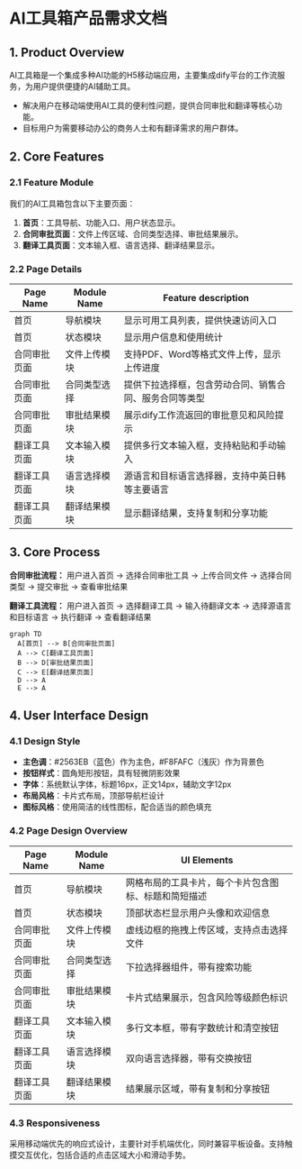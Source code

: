 # AI工具箱产品需求文档

## 1. Product Overview
AI工具箱是一个集成多种AI功能的H5移动端应用，主要集成dify平台的工作流服务，为用户提供便捷的AI辅助工具。
- 解决用户在移动端使用AI工具的便利性问题，提供合同审批和翻译等核心功能。
- 目标用户为需要移动办公的商务人士和有翻译需求的用户群体。

## 2. Core Features

### 2.1 Feature Module
我们的AI工具箱包含以下主要页面：
1. **首页**：工具导航、功能入口、用户状态显示。
2. **合同审批页面**：文件上传区域、合同类型选择、审批结果展示。
3. **翻译工具页面**：文本输入框、语言选择、翻译结果显示。

### 2.2 Page Details

| Page Name | Module Name | Feature description |
|-----------|-------------|---------------------|
| 首页 | 导航模块 | 显示可用工具列表，提供快速访问入口 |
| 首页 | 状态模块 | 显示用户信息和使用统计 |
| 合同审批页面 | 文件上传模块 | 支持PDF、Word等格式文件上传，显示上传进度 |
| 合同审批页面 | 合同类型选择 | 提供下拉选择框，包含劳动合同、销售合同、服务合同等类型 |
| 合同审批页面 | 审批结果模块 | 展示dify工作流返回的审批意见和风险提示 |
| 翻译工具页面 | 文本输入模块 | 提供多行文本输入框，支持粘贴和手动输入 |
| 翻译工具页面 | 语言选择模块 | 源语言和目标语言选择器，支持中英日韩等主要语言 |
| 翻译工具页面 | 翻译结果模块 | 显示翻译结果，支持复制和分享功能 |

## 3. Core Process

**合同审批流程：**
用户进入首页 → 选择合同审批工具 → 上传合同文件 → 选择合同类型 → 提交审批 → 查看审批结果

**翻译工具流程：**
用户进入首页 → 选择翻译工具 → 输入待翻译文本 → 选择源语言和目标语言 → 执行翻译 → 查看翻译结果

```mermaid
graph TD
  A[首页] --> B[合同审批页面]
  A --> C[翻译工具页面]
  B --> D[审批结果页面]
  C --> E[翻译结果页面]
  D --> A
  E --> A
```

## 4. User Interface Design

### 4.1 Design Style
- **主色调**：#2563EB（蓝色）作为主色，#F8FAFC（浅灰）作为背景色
- **按钮样式**：圆角矩形按钮，具有轻微阴影效果
- **字体**：系统默认字体，标题16px，正文14px，辅助文字12px
- **布局风格**：卡片式布局，顶部导航栏设计
- **图标风格**：使用简洁的线性图标，配合适当的颜色填充

### 4.2 Page Design Overview

| Page Name | Module Name | UI Elements |
|-----------|-------------|-------------|
| 首页 | 导航模块 | 网格布局的工具卡片，每个卡片包含图标、标题和简短描述 |
| 首页 | 状态模块 | 顶部状态栏显示用户头像和欢迎信息 |
| 合同审批页面 | 文件上传模块 | 虚线边框的拖拽上传区域，支持点击选择文件 |
| 合同审批页面 | 合同类型选择 | 下拉选择器组件，带有搜索功能 |
| 合同审批页面 | 审批结果模块 | 卡片式结果展示，包含风险等级颜色标识 |
| 翻译工具页面 | 文本输入模块 | 多行文本框，带有字数统计和清空按钮 |
| 翻译工具页面 | 语言选择模块 | 双向语言选择器，带有交换按钮 |
| 翻译工具页面 | 翻译结果模块 | 结果展示区域，带有复制和分享按钮 |

### 4.3 Responsiveness
采用移动端优先的响应式设计，主要针对手机端优化，同时兼容平板设备。支持触摸交互优化，包括合适的点击区域大小和滑动手势。
